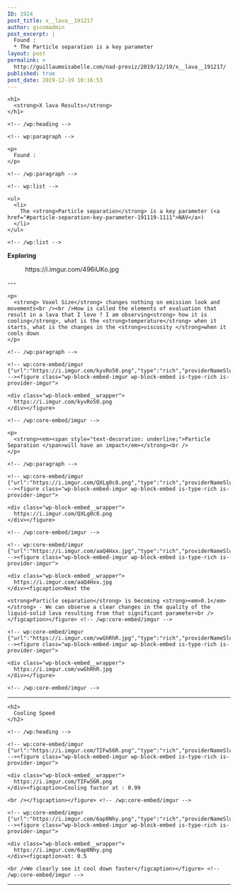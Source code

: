 ```yaml
---
ID: 1924
post_title: x__lava__191217
author: gicomadmin
post_excerpt: |
  Found :
  * The Particle separation is a key parameter
layout: post
permalink: >
  http://guillaumeisabelle.com/nad-previz/2019/12/19/x__lava__191217/
published: true
post_date: 2019-12-19 10:16:53
---
```

<!-- wp:group -->

<div class="wp-block-group" id="results">
  <div class="wp-block-group__inner-container">
    <!-- wp:heading {"level":1} -->
    
    <h1>
      <strong>X lava Results</strong>
    </h1>
    
    <!-- /wp:heading -->
    
    <!-- wp:paragraph -->
    
    <p>
      Found :
    </p>
    
    <!-- /wp:paragraph -->
    
    <!-- wp:list -->
    
    <ul>
      <li>
        The <strong>Particle separation</strong> is a key parameter (<a href="#particle-separation-key-parameter-191119-1111">NAV</a>)
      </li>
    </ul>
    
    <!-- /wp:list -->
  </div>
</div>

<!-- /wp:group -->

<!-- wp:more -->

<!--more-->

<!-- /wp:more -->

<!-- wp:paragraph -->

**Exploring** 

<!-- /wp:paragraph -->

<!-- wp:core-embed/imgur {"url":"https://i.imgur.com/496iUKo.jpg","type":"rich","providerNameSlug":"imgur","className":""} --><figure class="wp-block-embed-imgur wp-block-embed is-type-rich is-provider-imgur">

<div class="wp-block-embed__wrapper">
  https://i.imgur.com/496iUKo.jpg
</div></figure> 

<!-- /wp:core-embed/imgur -->

<!-- wp:paragraph -->

\---

<!-- /wp:paragraph -->

<!-- wp:group -->

<div class="wp-block-group">
  <div class="wp-block-group__inner-container">
    <!-- wp:paragraph -->
    
    <p>
      <strong> Voxel Size</strong> changes nothing on emission look and movements<br /><br />How is called the elements of evaluation that result in a lava that I love ? I am observing<strong> how it is cooling</strong>, what is the <strong>temperature</strong> when it starts, what is the changes in the <strong>viscosity </strong>when it cools down
    </p>
    
    <!-- /wp:paragraph -->
    
    <!-- wp:core-embed/imgur {"url":"https://i.imgur.com/kyvRo50.png","type":"rich","providerNameSlug":"imgur","className":""} --><figure class="wp-block-embed-imgur wp-block-embed is-type-rich is-provider-imgur">
    
    <div class="wp-block-embed__wrapper">
      https://i.imgur.com/kyvRo50.png
    </div></figure> 
    
    <!-- /wp:core-embed/imgur -->
  </div>
</div>

<!-- /wp:group -->

<!-- wp:group -->

<div class="wp-block-group" id="particle-separation-key-parameter-191119-1111">
  <div class="wp-block-group__inner-container">
    <!-- wp:paragraph -->
    
    <p>
      <strong><em><span style="text-decoration: underline;">Particle Separation </span>will have an impact</em></strong><br />
    </p>
    
    <!-- /wp:paragraph -->
    
    <!-- wp:core-embed/imgur {"url":"https://i.imgur.com/QXLg0c8.png","type":"rich","providerNameSlug":"imgur","className":""} --><figure class="wp-block-embed-imgur wp-block-embed is-type-rich is-provider-imgur">
    
    <div class="wp-block-embed__wrapper">
      https://i.imgur.com/QXLg0c8.png
    </div></figure> 
    
    <!-- /wp:core-embed/imgur -->
    
    <!-- wp:core-embed/imgur {"url":"https://i.imgur.com/aaQ4Hxx.jpg","type":"rich","providerNameSlug":"imgur","className":""} --><figure class="wp-block-embed-imgur wp-block-embed is-type-rich is-provider-imgur">
    
    <div class="wp-block-embed__wrapper">
      https://i.imgur.com/aaQ4Hxx.jpg
    </div><figcaption>Next the 
    
    <strong>Particle separation</strong> is becoming <strong><em>0.1</em></strong> - We can observe a clear changes in the quality of the liquid-solid lava resulting from that significant parameter<br /></figcaption></figure> <!-- /wp:core-embed/imgur -->
    
    <!-- wp:core-embed/imgur {"url":"https://i.imgur.com/vwGhRhR.jpg","type":"rich","providerNameSlug":"imgur","className":""} --><figure class="wp-block-embed-imgur wp-block-embed is-type-rich is-provider-imgur">
    
    <div class="wp-block-embed__wrapper">
      https://i.imgur.com/vwGhRhR.jpg
    </div></figure> 
    
    <!-- /wp:core-embed/imgur -->
  </div>
</div>

<!-- /wp:group -->

<!-- wp:separator -->

<hr class="wp-block-separator" />

<!-- /wp:separator -->

<!-- wp:group -->

<div class="wp-block-group">
  <div class="wp-block-group__inner-container">
    <!-- wp:heading -->
    
    <h2>
      Cooling Speed
    </h2>
    
    <!-- /wp:heading -->
    
    <!-- wp:core-embed/imgur {"url":"https://i.imgur.com/TIFw56R.png","type":"rich","providerNameSlug":"imgur","className":""} --><figure class="wp-block-embed-imgur wp-block-embed is-type-rich is-provider-imgur">
    
    <div class="wp-block-embed__wrapper">
      https://i.imgur.com/TIFw56R.png
    </div><figcaption>Cooling factor at : 0.99
    
    <br /></figcaption></figure> <!-- /wp:core-embed/imgur -->
    
    <!-- wp:core-embed/imgur {"url":"https://i.imgur.com/6ap0Nhy.png","type":"rich","providerNameSlug":"imgur","className":""} --><figure class="wp-block-embed-imgur wp-block-embed is-type-rich is-provider-imgur">
    
    <div class="wp-block-embed__wrapper">
      https://i.imgur.com/6ap0Nhy.png
    </div><figcaption>at: 0.5
    
    <br />We clearly see it cool down faster</figcaption></figure> <!-- /wp:core-embed/imgur -->
  </div>
</div>

<!-- /wp:group -->

<!-- wp:separator -->

<hr class="wp-block-separator" />

<!-- /wp:separator -->
